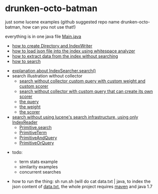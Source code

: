 drunken-octo-batman
===================

just some lucene examples (github suggested repo name drunken-octo-batman, how can you not use that!)

everything is in one java file [Main.java](https://github.com/jackdoe/drunken-octo-batman/blob/master/src/main/java/no/Main.java#L23)

* [how to create Directory and IndexWriter](https://github.com/jackdoe/drunken-octo-batman/blob/master/src/main/java/no/Main.java#L27)
* [how to load json file into the index using whitespace analyzer](https://github.com/jackdoe/drunken-octo-batman/blob/master/src/main/java/no/Main.java#L40)
* [how to extract data from the index without searching](https://github.com/jackdoe/drunken-octo-batman/blob/master/src/main/java/no/Main.java#L83)
* [how to search](https://github.com/jackdoe/drunken-octo-batman/blob/master/src/main/java/no/Main.java#L114)
 + [explanation about IndexSearcher.search()](https://github.com/jackdoe/drunken-octo-batman/blob/master/src/main/java/no/Main.java#L141)
 + search illustration without collector
   + [search without collector custom query with custom weight and custom scorer](https://github.com/jackdoe/drunken-octo-batman/blob/master/src/main/java/no/Main.java#L296)
   + [search without collector with custom query that can create its own scorer](https://github.com/jackdoe/drunken-octo-batman/blob/master/src/main/java/no/Main.java#L310)
   + [the query](https://github.com/jackdoe/drunken-octo-batman/blob/master/src/main/java/no/Main.java#L324)
   + [the weight](https://github.com/jackdoe/drunken-octo-batman/blob/master/src/main/java/no/Main.java#L354)
   + [the scorer](https://github.com/jackdoe/drunken-octo-batman/blob/master/src/main/java/no/Main.java#L393)
 + [search without using lucene's search infrastructure, using only IndexReader](https://github.com/jackdoe/drunken-octo-batman/blob/master/src/main/java/no/Main.java#L253)
   + [Primitive.search](https://github.com/jackdoe/drunken-octo-batman/blob/master/src/main/java/no/Main.java#L467)
   + [PrimitiveTerm](https://github.com/jackdoe/drunken-octo-batman/blob/master/src/main/java/no/Main.java#L489)
   + [PrimitiveAndQuery](https://github.com/jackdoe/drunken-octo-batman/blob/master/src/main/java/no/Main.java#L538)
   + [PrimitiveOrQuery](https://github.com/jackdoe/drunken-octo-batman/blob/master/src/main/java/no/Main.java#L628)


* todo:
  + term stats example
  + similarity examples
  + concurrent searches


* how to run the thing: sh run.sh (will do cat data.txt | java, to index the json content of [data.txt](https://github.com/jackdoe/drunken-octo-batman/blob/master/data.txt), the whole project requires [maven](http://maven.apache.org/what-is-maven.html) and java 1.7
